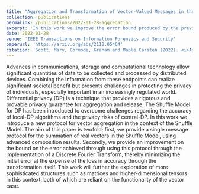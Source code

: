 ```yaml
---
title: "Aggregation and Transformation of Vector-Valued Messages in the Shuffle Model of Differential Privacy"
collection: publications
permalink: /publications/2022-01-28-aggregation
excerpt: 'In this work we improve the error bound produced by the previous research by implementing a Discrete Fourier Transform.'
date: 2022-01-28
venue: 'IEEE Transactions on Information Forensics and Security'
paperurl: 'https://arxiv.org/abs/2112.05464'
citation: 'Scott, Mary, Cormode, Graham and Maple Carsten (2022). <i>Aggregation and Transformation of Vector-Valued Messages in the Shuffle Model of Differential Privacy<\i>. In: TIFS: IEEE Transactions on Information Forensics and Security pp. 612-627. ISSN 1556-6013. DOI: 10.1109/TIFS.2022.3147643.'
---
```


Advances in communications, storage and computational technology allow significant quantities of data to be collected and processed by distributed devices. Combining the information from these endpoints can realize significant societal benefit but presents challenges in protecting the privacy of individuals, especially important in an increasingly regulated world. Differential privacy (DP) is a technique that provides a rigorous and provable privacy guarantee for aggregation and release. The Shuffle Model for DP has been introduced to overcome challenges regarding the accuracy of local-DP algorithms and the privacy risks of central-DP. In this work we introduce a new protocol for vector aggregation in the context of the Shuffle Model. The aim of this paper is twofold; first, we provide a single message protocol for the summation of real vectors in the Shuffle Model, using advanced composition results. Secondly, we provide an improvement on the bound on the error achieved through using this protocol through the implementation of a Discrete Fourier Transform, thereby minimizing the initial error at the expense of the loss in accuracy through the transformation itself. This work will further the exploration of more sophisticated structures such as matrices and higher-dimensional tensors in this context, both of which are reliant on the functionality of the vector case.
